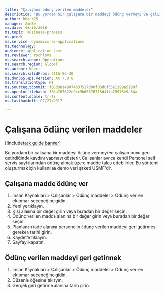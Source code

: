 ```yaml
--- 
title: "Çalışana ödünç verilen maddeler"
description: "Bu yordam bir çalışana bir maddeyi ödünç vermeyi ve çalışan bunu geri getirdiğinde kaydını yapmayı gösterir."
author: kherr75
manager: AnnBe
ms.date: 06/10/2016
ms.topic: business-process
ms.prod: 
ms.service: dynamics-ax-applications
ms.technology: 
audience: Application User
ms.reviewer: rschloma
ms.search.scope: Operations
ms.search.region: Global
ms.author: kherr
ms.search.validFrom: 2016-06-30
ms.dyn365.ops.version: AX 7.0.0
ms.translationtype: HT
ms.sourcegitcommit: f01d88149074b37517d00f03d8f55e1199a5198f
ms.openlocfilehash: 38fb707622e9cc5b66376715d41bb79975e9a64a
ms.contentlocale: tr-tr
ms.lasthandoff: 07/27/2017

---
```

# <a name="loan-items-to-a-worker"></a>Çalışana ödünç verilen maddeler

[!include[task guide banner](../../includes/task-guide-banner.md)]

Bu yordam bir çalışana bir maddeyi ödünç vermeyi ve çalışan bunu geri getirdiğinde kaydını yapmayı gösterir. Çalışanlar ayrıca kendi Personel self servis sayfalarından ödünç almak üzere madde talep edebilirler. Bu yöntemi oluşturmak için kullanılan demo veri şirketi USMF'dir.


## <a name="loan-item-to-a-worker"></a>Çalışana madde ödünç ver
1. İnsan Kaynakları > Çalışanlar > Ödünç maddeler > Ödünç verilen ekipman seçeneğine gidin.
2. Yeni'ye tıklayın.
3. Kişi alanına bir değer girin veya buradan bir değer seçin.
4. Ödünç verilen madde alanına bir değer girin veya buradan bir değer seçin.
5. Planlanan iade alanına personelin ödünç verilen maddeyi geri getirmesi gereken tarihi girin.
6. Kaydet'e tıklayın.
7. Sayfayı kapatın.

## <a name="return-a-loan-item"></a>Ödünç verilen maddeyi geri getirmek
1. İnsan Kaynakları > Çalışanlar > Ödünç maddeler > Ödünç verilen ekipman seçeneğine gidin.
2. Düzenle öğesine tıklayın.
3. Gerçek geri getirme alanına tarih girin.


